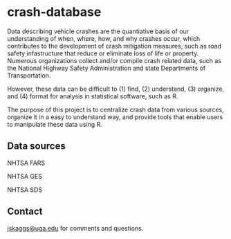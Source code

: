 # crash-database

Data describing vehicle crashes are the quantiative basis of our understanding of when, where, how, and why crashes occur, which contributes to the development of crash mitigation measures, such as road safety infastructure that reduce or eliminate loss of life or property. Numerous organizations collect and/or compile crash related data, such as the National Highway Safety Administration and state Departments of Transportation. 

However, these data can be difficult to (1) find, (2) understand, (3) organize, and (4) format for analysis in statistical software, such as R.

The purpose of this project is to centralize crash data from various sources, organize it in a easy to understand way, and provide tools that enable users to manipulate these data using R.

## Data sources

NHTSA FARS

NHTSA GES

NHTSA SDS

## Contact

jskaggs@uga.edu for comments and questions.
